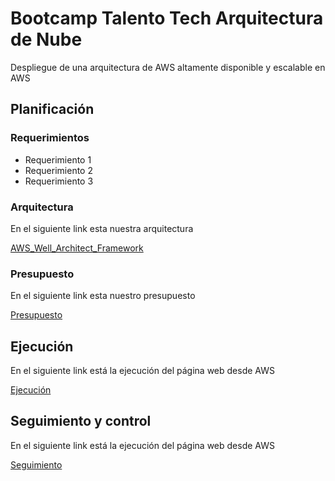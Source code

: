 # Bootcamp Talento Tech Arquitectura de Nube
Despliegue de una arquitectura de AWS altamente disponible y escalable en AWS

## Planificación

### Requerimientos

* Requerimiento 1
* Requerimiento 2
* Requerimiento 3

### Arquitectura

En el siguiente link esta nuestra arquitectura

[AWS_Well_Architect_Framework](docs/AWS_Well_Architect_Framework.md)

### Presupuesto

En el siguiente link esta nuestro presupuesto

[Presupuesto](docs/Presupuesto.md)

## Ejecución
En el siguiente link está la ejecución del página web desde AWS

[Ejecución](docs/Ejecucion.md)

 ## Seguimiento y control
En el siguiente link está la ejecución del página web desde AWS

[Seguimiento](docs/Seguimiento.md)





